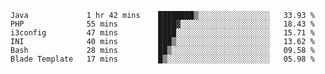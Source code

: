 
<!--START_SECTION:waka-->

```text
Java             1 hr 42 mins    ████████▒░░░░░░░░░░░░░░░░   33.93 %
PHP              55 mins         ████▓░░░░░░░░░░░░░░░░░░░░   18.43 %
i3config         47 mins         ████░░░░░░░░░░░░░░░░░░░░░   15.71 %
INI              40 mins         ███▒░░░░░░░░░░░░░░░░░░░░░   13.62 %
Bash             28 mins         ██▒░░░░░░░░░░░░░░░░░░░░░░   09.58 %
Blade Template   17 mins         █▒░░░░░░░░░░░░░░░░░░░░░░░   05.98 %
```

<!--END_SECTION:waka-->

<!--unk0e-ctrlmd-blitzh-->

